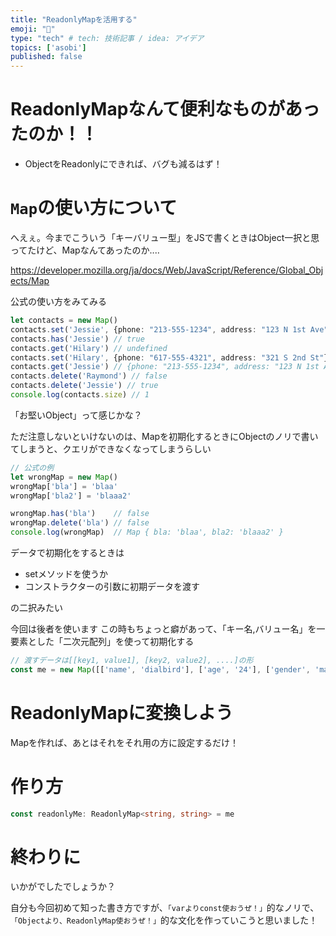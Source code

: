 ```yaml
---
title: "ReadonlyMapを活用する"
emoji: "🔖"
type: "tech" # tech: 技術記事 / idea: アイデア
topics: ['asobi']
published: false
---
```


# ReadonlyMapなんて便利なものがあったのか！！

- ObjectをReadonlyにできれば、バグも減るはず！

# `Map`の使い方について

へえぇ。今までこういう「キーバリュー型」をJSで書くときはObject一択と思ってたけど、Mapなんてあったのか‥‥

https://developer.mozilla.org/ja/docs/Web/JavaScript/Reference/Global_Objects/Map

公式の使い方をみてみる

```typescript
let contacts = new Map()
contacts.set('Jessie', {phone: "213-555-1234", address: "123 N 1st Ave"})
contacts.has('Jessie') // true
contacts.get('Hilary') // undefined
contacts.set('Hilary', {phone: "617-555-4321", address: "321 S 2nd St"})
contacts.get('Jessie') // {phone: "213-555-1234", address: "123 N 1st Ave"}
contacts.delete('Raymond') // false
contacts.delete('Jessie') // true
console.log(contacts.size) // 1
```

「お堅いObject」って感じかな？

ただ注意しないといけないのは、Mapを初期化するときにObjectのノリで書いてしまうと、クエリができなくなってしまうらしい

```typescript
// 公式の例
let wrongMap = new Map()
wrongMap['bla'] = 'blaa'
wrongMap['bla2'] = 'blaaa2'

wrongMap.has('bla')    // false
wrongMap.delete('bla') // false
console.log(wrongMap)  // Map { bla: 'blaa', bla2: 'blaaa2' }
```

データで初期化をするときは

- setメソッドを使うか
- コンストラクターの引数に初期データを渡す

の二択みたい

今回は後者を使います
この時もちょっと癖があって、「キー名,バリュー名」を一要素とした「二次元配列」を使って初期化する

```typescript
// 渡すデータは[[key1, value1], [key2, value2], ....]の形
const me = new Map([['name', 'dialbird'], ['age', '24'], ['gender', 'male']])
```

# ReadonlyMapに変換しよう

Mapを作れば、あとはそれをそれ用の方に設定するだけ！

# 作り方

```typescript
const readonlyMe: ReadonlyMap<string, string> = me
```

# 終わりに
いかがでしたでしょうか？

自分も今回初めて知った書き方ですが、`「varよりconst使おうぜ！」`的なノリで、`「Objectより、ReadonlyMap使おうぜ！」`的な文化を作っていこうと思いました！
